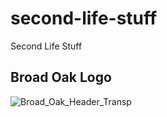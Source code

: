 # second-life-stuff
Second Life Stuff

## Broad Oak Logo
![Broad_Oak_Header_Transp](https://github.com/clairem-sl/second-life-stuff/assets/114423992/bf0882e5-4972-42e9-a4a8-b4430cdaf024)
